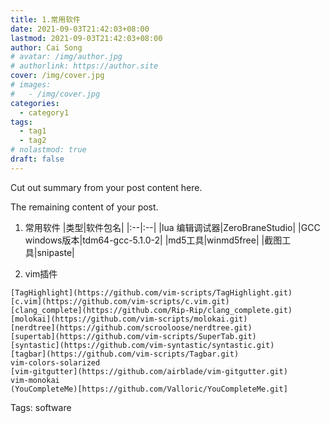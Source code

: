 ```yaml
---
title: 1.常用软件
date: 2021-09-03T21:42:03+08:00
lastmod: 2021-09-03T21:42:03+08:00
author: Cai Song
# avatar: /img/author.jpg
# authorlink: https://author.site
cover: /img/cover.jpg
# images:
#   - /img/cover.jpg
categories:
  - category1
tags:
  - tag1
  - tag2
# nolastmod: true
draft: false
---
```


Cut out summary from your post content here.

<!--more-->

The remaining content of your post.
1. 常用软件
|类型|软件包名|
|:--|:--|
|lua 编辑调试器|ZeroBraneStudio|
|GCC windows版本|tdm64-gcc-5.1.0-2|
|md5工具|winmd5free|
|截图工具|snipaste|

2. vim插件
```plain
[TagHighlight](https://github.com/vim-scripts/TagHighlight.git)
[c.vim](https://github.com/vim-scripts/c.vim.git)
[clang_complete](https://github.com/Rip-Rip/clang_complete.git)
[molokai](https://github.com/vim-scripts/molokai.git)
[nerdtree](https://github.com/scrooloose/nerdtree.git)
[supertab](https://github.com/vim-scripts/SuperTab.git)
[syntastic](https://github.com/vim-syntastic/syntastic.git)
[tagbar](https://github.com/vim-scripts/Tagbar.git)
vim-colors-solarized
[vim-gitgutter](https://github.com/airblade/vim-gitgutter.git)
vim-monokai
(YouCompleteMe)[https://github.com/Valloric/YouCompleteMe.git]
```

Tags:
  software
